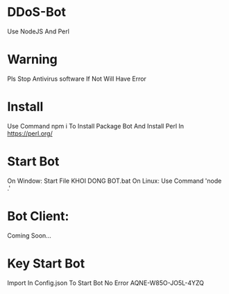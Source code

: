 # DDoS-Bot
Use NodeJS And Perl
# Warning
Pls Stop Antivirus software If Not Will Have Error
# Install 
Use Command npm i To Install Package Bot
And Install Perl In https://perl.org/
# Start Bot
On Window:
Start File KHOI DONG BOT.bat
On Linux:
Use Command 'node .'
# Bot Client: 
Coming Soon...
# Key Start Bot
Import In Config.json To Start Bot No Error
AQNE-W85O-JO5L-4YZQ
